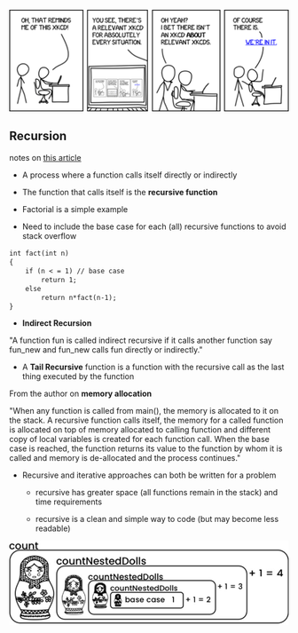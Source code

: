 ![XKCD comic about recursion](./images/xkcd-recursion.png)

## Recursion

notes on [this article](https://www.geeksforgeeks.org/recursion/)

- A process where a function calls itself directly or indirectly

- The function that calls itself is the **recursive function**

- Factorial is a simple example

- Need to include the base case for each (all) recursive functions to avoid stack overflow

```
int fact(int n)
{
    if (n < = 1) // base case
        return 1;
    else    
        return n*fact(n-1);    
}
```
- **Indirect Recursion**

"A function fun is called indirect recursive if it calls another function say fun_new and fun_new calls fun directly or indirectly."

- A **Tail Recursive** function is a function with the recursive call as the last thing executed by the function

From the author on **memory allocation**

"When any function is called from main(), the memory is allocated to it on the stack. A recursive function calls itself, the memory for a called function is allocated on top of memory allocated to calling function and different copy of local variables is created for each function call. When the base case is reached, the function returns its value to the function by whom it is called and memory is de-allocated and the process continues."


- Recursive and iterative approaches can both be written for a problem

    - recursive has greater space (all functions remain in the stack) and time requirements

    - recursive is a clean and simple way to code (but may become less readable)



![Nesting dolls recursion](./images/nesting-dolls.jpg)